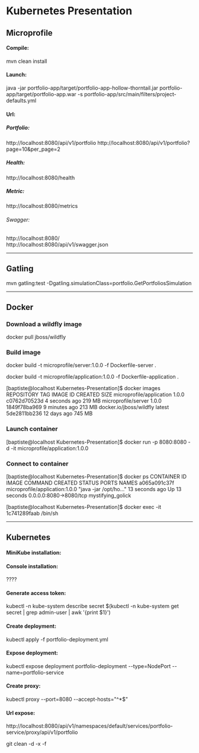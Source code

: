# Kubernetes Presentation

## Microprofile

#### Compile: 
mvn clean install

#### Launch:
java -jar portfolio-app/target/portfolio-app-hollow-thorntail.jar portfolio-app/target/portfolio-app.war -s portfolio-app/src/main/filters/project-defaults.yml

#### Url:  

##### Portfolio:
http://localhost:8080/api/v1/portfolio
http://localhost:8080/api/v1/portfolio?page=10&per_page=2

##### Health:
http://localhost:8080/health

##### Metric:
http://localhost:8080/metrics

###### Swagger:
http://localhost:8080/  
http://localhost:8080/api/v1/swagger.json


_____________________________________________
## Gatling

mvn gatling:test -Dgatling.simulationClass=portfolio.GetPortfoliosSimulation

_____________________________________
## Docker

### Download a wildfly image
docker pull jboss/wildfly

### Build image
docker build -t microprofile/server:1.0.0 -f Dockerfile-server .

docker build -t microprofile/application:1.0.0 -f Dockerfile-application .

[baptiste@localhost Kubernetes-Presentation]$ docker images
REPOSITORY                     TAG                 IMAGE ID            CREATED             SIZE
microprofile/application       1.0.0               c0762d70523d        4 seconds ago       219 MB
microprofile/server            1.0.0               1849f78ba969        9 minutes ago       213 MB
docker.io/jboss/wildfly        latest              5de2811bb236        12 days ago         745 MB


### Launch container
[baptiste@localhost Kubernetes-Presentation]$ docker run -p 8080:8080 -d -it microprofile/application:1.0.0

### Connect to container
[baptiste@localhost Kubernetes-Presentation]$ docker ps
CONTAINER ID        IMAGE                            COMMAND                  CREATED             STATUS              PORTS                    NAMES
a065a091c37f        microprofile/application:1.0.0   "java -jar /opt/ho..."   13 seconds ago      Up 13 seconds       0.0.0.0:8080->8080/tcp   mystifying_golick


[baptiste@localhost Kubernetes-Presentation]$ docker exec -it 1c741289faab /bin/sh

_______________________________________________
## Kubernetes

#### MiniKube installation: 

#### Console installation:
????

#### Generate access token: 
kubectl -n kube-system describe secret $(kubectl -n kube-system get secret | grep admin-user | awk '{print $1}')

#### Create deployment:
kubectl apply -f portfolio-deployment.yml  

#### Expose deployment:
kubectl expose deployment  portfolio-deployment --type=NodePort --name=portfolio-service

#### Create proxy:
kubectl proxy --port=8080 --accept-hosts="^*$"

#### Url expose:
http://localhost:8080/api/v1/namespaces/default/services/portfolio-service/proxy/api/v1/portfolio


git clean -d -x -f